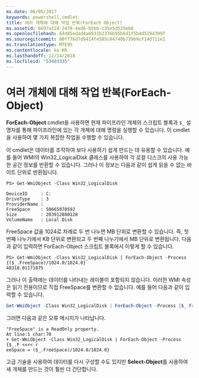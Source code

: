 ```yaml
---
ms.date: 06/05/2017
keywords: powershell,cmdlet
title: 여러 개체에 대해 작업 반복(ForEach Object)
ms.assetid: 6697a12d-2470-4ed6-b5bb-c35e5d525eb6
ms.openlocfilehash: 64d85edad4a6931b2376b95b6d1f5b4d5194399f
ms.sourcegitcommit: 00ff76d7d9414fe585c04740b739b9cf14d711e1
ms.translationtype: MTE95
ms.contentlocale: ko-KR
ms.lasthandoff: 12/14/2018
ms.locfileid: "53403335"
---
```

# <a name="repeating-a-task-for-multiple-objects-foreach-object"></a>여러 개체에 대해 작업 반복(ForEach-Object)

**ForEach-Object** cmdlet을 사용하면 현재 파이프라인 개체의 스크립트 블록과 `$_` 설명자를 통해 파이프라인에 있는 각 개체에 대해 명령을 실행할 수 있습니다. 이 cmdlet을 사용하여 몇 가지 복잡한 작업을 수행할 수 있습니다.

이 cmdlet은 데이터를 조작하여 보다 사용하기 쉽게 만드는 데 유용할 수 있습니다. 예를 들어 WMI의 Win32_LogicalDisk 클래스를 사용하여 각 로컬 디스크의 사용 가능한 공간 정보를 반환할 수 있습니다. 그러나 이 정보는 다음과 같이 쉽게 읽을 수 없는 바이트 단위로 반환됩니다.

```
PS> Get-WmiObject -Class Win32_LogicalDisk

DeviceID     : C:
DriveType    : 3
ProviderName :
FreeSpace    : 50665070592
Size         : 203912880128
VolumeName   : Local Disk
```

FreeSpace 값을 1024로 차례로 두 번 나누면 MB 단위로 변환할 수 있습니다. 즉, 첫 번째 나누기에서 KB 단위로 변환되고 두 번째 나누기에서 MB 단위로 변환됩니다. 다음과 같이 입력하면 ForEach-Object 스크립트 블록에서 이렇게 할 수 있습니다.

```
PS> Get-WmiObject -Class Win32_LogicalDisk | ForEach-Object -Process {($_.FreeSpace)/1024.0/1024.0}
48318.01171875
```

그러나 이 출력에는 데이터를 나타내는 레이블이 포함되지 않습니다. 이러한 WMI 속성은 읽기 전용이므로 직접 FreeSpace를 변환할 수 없습니다. 예를 들어 다음과 같이 입력할 수 있습니다.

```powershell
Get-WmiObject -Class Win32_LogicalDisk | ForEach-Object -Process {$_.FreeSpace = ($_.FreeSpace)/1024.0/1024.0}
```

그러면 다음과 같은 오류 메시지가 나타납니다.

```output
"FreeSpace" is a ReadOnly property.
At line:1 char:70
+ Get-WmiObject -Class Win32_LogicalDisk | ForEach-Object -Process {$_.F <<<< r
eeSpace = ($_.FreeSpace)/1024.0/1024.0}
```

고급 기술을 사용하여 데이터를 다시 구성할 수도 있지만 **Select-Object**를 사용하여 새 개체를 만드는 것이 훨씬 더 간단합니다.